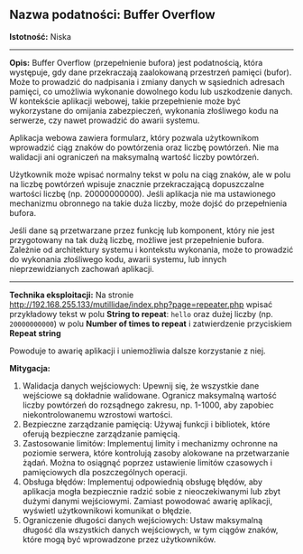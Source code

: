## Nazwa podatności: Buffer Overflow

**Istotność:** Niska

---

**Opis:**
Buffer Overflow (przepełnienie bufora) jest podatnością, która występuje, gdy dane przekraczają zaalokowaną przestrzeń pamięci (bufor). Może to prowadzić do nadpisania i zmiany danych w sąsiednich adresach pamięci, co umożliwia wykonanie dowolnego kodu lub uszkodzenie danych. W kontekście aplikacji webowej, takie przepełnienie może być wykorzystane do omijania zabezpieczeń, wykonania złośliwego kodu na serwerze, czy nawet prowadzić do awarii systemu.

Aplikacja webowa zawiera formularz, który pozwala użytkownikom wprowadzić ciąg znaków do powtórzenia oraz liczbę powtórzeń. Nie ma walidacji ani ograniczeń na maksymalną wartość liczby powtórzeń.

Użytkownik może wpisać normalny tekst w polu na ciąg znaków, ale w polu na liczbę powtórzeń wpisuje znacznie przekraczającą dopuszczalne wartości liczbę (np. 20000000000). Jeśli aplikacja nie ma ustawionego mechanizmu obronnego na takie duża liczby, może dojść do przepełnienia bufora.

Jeśli dane są przetwarzane przez funkcję lub komponent, który nie jest przygotowany na tak dużą liczbę, możliwe jest przepełnienie bufora. Zależnie od architektury systemu i kontekstu wykonania, może to prowadzić do wykonania złośliwego kodu, awarii systemu, lub innych nieprzewidzianych zachowań aplikacji.

---

**Technika eksploitacji:**
Na stronie http://192.168.255.133/mutillidae/index.php?page=repeater.php wpisać przykładowy tekst w polu **String to repeat**: `hello` oraz dużej liczby (np. `20000000000`) w polu **Number of times to repeat** i zatwierdzenie przyciskiem **Repeat string**

Powoduje to awarię aplikacji i uniemożliwia dalsze korzystanie z niej.

**Mitygacja:**
1. Walidacja danych wejściowych: Upewnij się, że wszystkie dane wejściowe są dokładnie walidowane. Ogranicz maksymalną wartość liczby powtórzeń do rozsądnego zakresu, np. 1-1000, aby zapobiec niekontrolowanemu wzrostowi wartości.
1. Bezpieczne zarządzanie pamięcią: Używaj funkcji i bibliotek, które oferują bezpieczne zarządzanie pamięcią.
1. Zastosowanie limitów: Implementuj limity i mechanizmy ochronne na poziomie serwera, które kontrolują zasoby alokowane na przetwarzanie żądań. Można to osiągnąć poprzez ustawienie limitów czasowych i pamięciowych dla poszczególnych operacji.
1. Obsługa błędów: Implementuj odpowiednią obsługę błędów, aby aplikacja mogła bezpiecznie radzić sobie z nieoczekiwanymi lub zbyt dużymi danymi wejściowymi. Zamiast powodować awarię aplikacji, wyświetl użytkownikowi komunikat o błędzie.
1. Ograniczenie długości danych wejściowych: Ustaw maksymalną długość dla wszystkich danych wejściowych, w tym ciągów znaków, które mogą być wprowadzone przez użytkowników.

